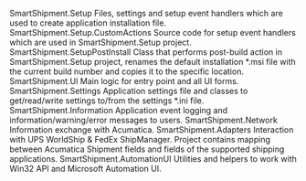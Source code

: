 SmartShipment.Setup					Files, settings and setup event handlers which are used to create application installation file.
SmartShipment.Setup.CustomActions	Source code for setup event handlers which are used in SmartShipment.Setup project.
SmartShipment.SetupPostInstall		Class that performs post-build action in SmartShipment.Setup project, renames the default installation *.msi file with the current build number and copies it to the specific location.
SmartShipment.UI					Main logic for entry point and all UI forms.
SmartShipment.Settings				Application settings file and classes to get/read/write settings to/from the settings *.ini file.
SmartShipment.Information			Application event logging and information/warning/error messages to users.
SmartShipment.Network				Information exchange with Acumatica.
SmartShipment.Adapters				Interaction with UPS WorldShip & FedEx ShipManager. Project contains mapping between Acumatica Shipment fields and fields of the supported shipping applications. 
SmartShipment.AutomationUI			Utilities and helpers to work with Win32 API and Microsoft Automation UI.



